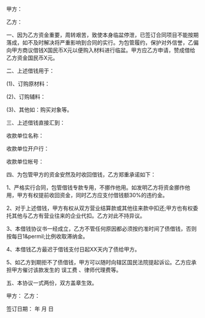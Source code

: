
 


甲方：


乙方：


一、因为乙方资金重要，周转艰苦，致使本身临盆停泄，已签订合同项目不能按期落成，如不及时解决将严重影响到合同的实行。为包管履约，保护对外信誉，乙偏向甲方商议借钱X国民币X元以便购入材料进行临盆。甲方应乙方申请，赞成借给乙方资金国民币X元。


二、上述借钱用于：


(1)、订购原材料：


(2)、订购辅料：


(3)、其他如：购买对象等。


三、上述借钱直接汇到：


收款单位名称：


收款单位开户行：


收款单位帐号：


四、为包管甲方的资金安然及时收回借钱，乙方郑重承诺如下：


1、严格实行合同，包管借钱专款专用，不挪作他用。如发明乙方将资金挪作他用，甲方有权提前收回资金，同时乙方应支付借钱额30%的违约金。


2、对于上述借钱，甲方有权从双方营业结算款或其他往来款中扣还;甲方也有权委托其他与乙方有营业往来的企业代扣。乙方对此不持异议。


3、本借钱协议书一经成立，乙方不管任何原因都必须按约准时间了债借钱，否则按每日1&amp;permil;比例收取滞纳金。


4、本借钱乙方最迟于借钱支付日起XX天内了债给甲方。


5、如乙方到期拒不了债借钱，甲方可以随时向辖区国民法院提起诉讼。乙方应承担甲方催讨该款发生的
误工费
、律师代理费等。


五、本协议一式两份，双方盖章生效。


甲方： 乙方：


签订日期： 年 月 日
 


 

 
 
 
 
 
  


  
 

  


  


  
 
 
 
 

